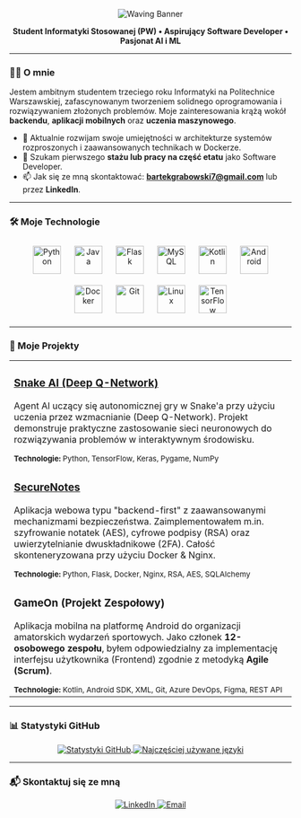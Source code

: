 <!-- Baner Powitalny -->
<p align="center">
  <img src="https://capsule-render.vercel.app/api?type=waving&color=8F0D0D&height=180§ion=header&text=Cześć!%20Jestem%20Bartek&fontSize=50&fontColor=E7D192&animation=fadeIn&fontAlignY=35" alt="Waving Banner"/>
</p>

<!-- Sekcja "O Mnie" -->
<div align="center">
  
**Student Informatyki Stosowanej (PW) • Aspirujący Software Developer • Pasjonat AI i ML**

</div>

---

### 👨‍💻 O mnie

Jestem ambitnym studentem trzeciego roku Informatyki na Politechnice Warszawskiej, zafascynowanym tworzeniem solidnego oprogramowania i rozwiązywaniem złożonych problemów. Moje zainteresowania krążą wokół **backendu**, **aplikacji mobilnych** oraz **uczenia maszynowego**.

- 🌱 Aktualnie rozwijam swoje umiejętności w architekturze systemów rozproszonych i zaawansowanych technikach w Dockerze.
- 🔭 Szukam pierwszego **stażu lub pracy na część etatu** jako Software Developer.
- 📫 Jak się ze mną skontaktować: **bartekgrabowski7@gmail.com** lub przez **LinkedIn**.

---

### 🛠️ Moje Technologie

<p align="center">
  <!-- Backend & Bazy Danych -->
  <a href="https://www.python.org" target="_blank"><img style="margin: 10px" src="https://profilinator.rishav.dev/skills-assets/python-original.svg" alt="Python" height="50" /></a>  
  <a href="https://www.java.com/en/" target="_blank"><img style="margin: 10px" src="https://profilinator.rishav.dev/skills-assets/java-original-wordmark.svg" alt="Java" height="50" /></a>  
  <a href="https://flask.palletsprojects.com/en/2.0.x/" target="_blank"><img style="margin: 10px" src="https://profilinator.rishav.dev/skills-assets/flask.png" alt="Flask" height="50" /></a>  
  <a href="https://www.mysql.com/" target="_blank"><img style="margin: 10px" src="https://profilinator.rishav.dev/skills-assets/mysql-original-wordmark.svg" alt="MySQL" height="50" /></a>
  <!-- Mobile -->
  <a href="https://kotlinlang.org/" target="_blank"><img style="margin: 10px" src="https://kotlinlang.org/docs/images/kotlin-logo.png" alt="Kotlin" height="50" /></a>
  <a href="https://developer.android.com/studio" target="_blank"><img style="margin: 10px" src="https://profilinator.rishav.dev/skills-assets/android-original-wordmark.svg" alt="Android" height="50" /></a>
  <!-- DevOps & Narzędzia -->
  <a href="https://www.docker.com/" target="_blank"><img style="margin: 10px" src="https://profilinator.rishav.dev/skills-assets/docker-original-wordmark.svg" alt="Docker" height="50" /></a>
  <a href="https://git-scm.com/" target="_blank"><img style="margin: 10px" src="https://profilinator.rishav.dev/skills-assets/git-scm-icon.svg" alt="Git" height="50" /></a>  
  <a href="https://www.linux.org/" target="_blank"><img style="margin: 10px" src="https://profilinator.rishav.dev/skills-assets/linux-original.svg" alt="Linux" height="50" /></a>
  <!-- AI -->
  <a href="https://www.tensorflow.org/" target="_blank"><img style="margin: 10px" src="https://profilinator.rishav.dev/skills-assets/tensorflow-icon.svg" alt="TensorFlow" height="50" /></a>  
</p>

---

### 🚀 Moje Projekty

<table>
  <!-- Project 1: Snake AI -->
  <tr valign="top">
    <td width="100%">
      <h3><a href="https://github.com/GrabowskiB/PythonSnakeProject">Snake AI (Deep Q-Network)</a></h3>
      <p>Agent AI uczący się autonomicznej gry w Snake'a przy użyciu uczenia przez wzmacnianie (Deep Q-Network). Projekt demonstruje praktyczne zastosowanie sieci neuronowych do rozwiązywania problemów w interaktywnym środowisku.</p>
      <sub><b>Technologie:</b> Python, TensorFlow, Keras, Pygame, NumPy</sub>
    </td>
  </tr>
  <!-- Project 2: SecureNotes -->
  <tr valign="top">
    <td width="100%">
      <h3><a href="https://github.com/GrabowskiB/SecureNotes">SecureNotes</a></h3>
      <p>Aplikacja webowa typu "backend-first" z zaawansowanymi mechanizmami bezpieczeństwa. Zaimplementowałem m.in. szyfrowanie notatek (AES), cyfrowe podpisy (RSA) oraz uwierzytelnianie dwuskładnikowe (2FA). Całość skonteneryzowana przy użyciu Docker & Nginx.</p>
      <sub><b>Technologie:</b> Python, Flask, Docker, Nginx, RSA, AES, SQLAlchemy</sub>
    </td>
  </tr>
  <!-- Project 3: GameOn -->
  <tr valign="top">
    <td width="100%">
      <h3>GameOn (Projekt Zespołowy)</h3>
      <p>Aplikacja mobilna na platformę Android do organizacji amatorskich wydarzeń sportowych. Jako członek <b>12-osobowego zespołu</b>, byłem odpowiedzialny za implementację interfejsu użytkownika (Frontend) zgodnie z metodyką <b>Agile (Scrum)</b>.</p>
      <sub><b>Technologie:</b> Kotlin, Android SDK, XML, Git, Azure DevOps, Figma, REST API</sub>
    </td>
  </tr>
</table>

---

### 📊 Statystyki GitHub

<p align="center">
  <a href="https://github.com/anuraghazra/github-readme-stats">
    <img align="center" src="https://github-readme-stats.vercel.app/api?username=GrabowskiB&show_icons=true&locale=pl&theme=tokyonight&hide_border=true&count_private=true&hide_rank=true" alt="Statystyki GitHub" />
  </a>
  <a href="https://github.com/anuraghazra/github-readme-stats">
    <img align="center" src="https://github-readme-stats.vercel.app/api/top-langs/?username=GrabowskiB&layout=compact&theme=tokyonight&hide_border=true&langs_count=6" alt="Najczęściej używane języki" />
  </a>
</p>

---

### 📬 Skontaktuj się ze mną

<p align="center">
<a href="https://www.linkedin.com/in/bartek-grabowski/" target="_blank">
<img src="https://img.shields.io/badge/LinkedIn-0077B5?style=for-the-badge&logo=linkedin&logoColor=white" alt="LinkedIn"/>
</a>
<a href="mailto:bartekgrabowski7@gmail.com">
<img src="https://img.shields.io/badge/Email-D14836?style=for-the-badge&logo=gmail&logoColor=white" alt="Email"/>
</a>
</p>
